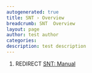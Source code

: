 ```yaml
---
autogenerated: true
title: SNT › Overview
breadcrumb: SNT  Overview
layout: page
author: test author
categories: 
description: test description
---
```


1.  REDIRECT [SNT: Manual](SNT__Manual "wikilink")
